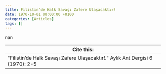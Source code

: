 ```yaml
---
title: Filistin’de Halk Savaşı Zafere Ulaşacaktır!
date: 1970-10-01 00:00:00 +0100
categories: [Articles]
tags: []
---
```


nan

| Cite this:   |
|--------|
| "Filistin’de Halk Savaşı Zafere Ulaşacaktır!." Aylık Ant Dergisi 6 (1970): 2-5 


